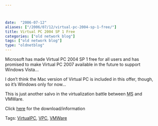 ```yaml
---



date:  "2006-07-12"
aliases: ["/2006/07/12/virtual-pc-2004-sp-1-free/"]
title: Virtual PC 2004 SP 1 Free
categories: ["old network blog"]
tags: ["old network blog"]
type: "oldnetblog"
---
```

Microsoft has made Virtual PC 2004 SP 1 free for all users and has promised to make Virtual PC 2007 available in the future to support Windows Vista&#8230;


I don&#8217;t think the Mac version of Virtual PC is included in this offer, though, so it&#8217;s Windows only for now&#8230;


This is just another salvo in the virtualization battle between <acronym title="Microsoft">MS</acronym> and VMWare.


Click <a href="http://www.microsoft.com/windows/virtualpc/default.mspx">here</a> for the download/information


Tags: <a href="http://technorati.com/tag/VirtualPC" title="See the Technorati tag page for 'VirtualPC'." rel="tag">VirtualPC</a>, <a href="http://technorati.com/tag/VPC" title="See the Technorati tag page for 'VPC'." rel="tag">VPC</a>, <a href="http://technorati.com/tag/VMWare" title="See the Technorati tag page for 'VMWare'." rel="tag">VMWare</a>


